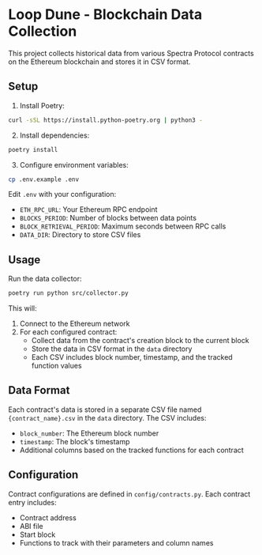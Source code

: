 # Loop Dune - Blockchain Data Collection

This project collects historical data from various Spectra Protocol contracts on the Ethereum blockchain and stores it in CSV format.

## Setup

1. Install Poetry:
```bash
curl -sSL https://install.python-poetry.org | python3 -
```

2. Install dependencies:
```bash
poetry install
```

3. Configure environment variables:
```bash
cp .env.example .env
```
Edit `.env` with your configuration:
- `ETH_RPC_URL`: Your Ethereum RPC endpoint
- `BLOCKS_PERIOD`: Number of blocks between data points
- `BLOCK_RETRIEVAL_PERIOD`: Maximum seconds between RPC calls
- `DATA_DIR`: Directory to store CSV files

## Usage

Run the data collector:
```bash
poetry run python src/collector.py
```

This will:
1. Connect to the Ethereum network
2. For each configured contract:
   - Collect data from the contract's creation block to the current block
   - Store the data in CSV format in the `data` directory
   - Each CSV includes block number, timestamp, and the tracked function values

## Data Format

Each contract's data is stored in a separate CSV file named `{contract_name}.csv` in the `data` directory. The CSV includes:
- `block_number`: The Ethereum block number
- `timestamp`: The block's timestamp
- Additional columns based on the tracked functions for each contract

## Configuration

Contract configurations are defined in `config/contracts.py`. Each contract entry includes:
- Contract address
- ABI file
- Start block
- Functions to track with their parameters and column names